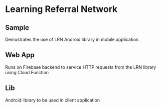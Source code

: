 # Learning Referral Network

## Sample
Demostrates the use of LRN Android library in mobile application. 

## Web App
Runs on Firebase backend to service HTTP requests from the LRN library using Cloud Function

## Lib
Android library to be used in client application

